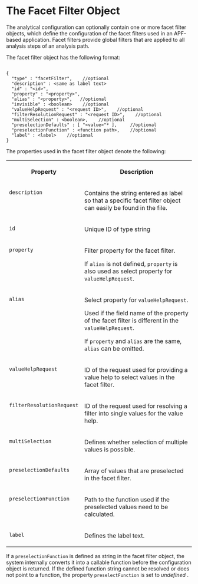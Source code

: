 <!-- loio2a43fbb03ace4b9386ee57b16a632858 -->

# The Facet Filter Object

The analytical configuration can optionally contain one or more facet filter objects, which define the configuration of the facet filters used in an APF-based application. Facet filters provide global filters that are applied to all analysis steps of an analysis path.

The facet filter object has the following format:

```

{
  "type" : "facetFilter",    //optional
  "description" : <same as label text>
  "id" : "<id>",
  "property" : "<property>",
  "alias" : "<property>",   //optional
  "invisible" : <boolean>    //optional
  "valueHelpRequest" : "<request ID>",    //optional
  "filterResolutionRequest" : "<request ID>",    //optional
  "multiSelection" : <boolean>,    //optional
  "preselectionDefaults" : [ "<value>"* ],     //optional
  "preselectionFunction" : <function path>,    //optional
  "label" : <label>    //optional
}

```

The properties used in the facet filter object denote the following:


<table>
<tr>
<th valign="top">

Property



</th>
<th valign="top">

Description



</th>
</tr>
<tr>
<td valign="top">

`description` 



</td>
<td valign="top">

Contains the string entered as label so that a specific facet filter object can easily be found in the file.



</td>
</tr>
<tr>
<td valign="top">

`id` 



</td>
<td valign="top">

Unique ID of type string



</td>
</tr>
<tr>
<td valign="top">

`property` 



</td>
<td valign="top">

Filter property for the facet filter.

If `alias` is not defined, `property` is also used as select property for `valueHelpRequest`.



</td>
</tr>
<tr>
<td valign="top">

`alias` 



</td>
<td valign="top">

Select property for `valueHelpRequest`.

Used if the field name of the property of the facet filter is different in the `valueHelpRequest`.

If `property` and `alias` are the same, `alias` can be omitted.



</td>
</tr>
<tr>
<td valign="top">

`valueHelpRequest` 



</td>
<td valign="top">

ID of the request used for providing a value help to select values in the facet filter.



</td>
</tr>
<tr>
<td valign="top">

`filterResolutionRequest` 



</td>
<td valign="top">

ID of the request used for resolving a filter into single values for the value help.



</td>
</tr>
<tr>
<td valign="top">

`multiSelection` 



</td>
<td valign="top">

Defines whether selection of multiple values is possible.



</td>
</tr>
<tr>
<td valign="top">

`preselectionDefaults` 



</td>
<td valign="top">

Array of values that are preselected in the facet filter.



</td>
</tr>
<tr>
<td valign="top">

`preselectionFunction` 



</td>
<td valign="top">

Path to the function used if the preselected values need to be calculated.



</td>
</tr>
<tr>
<td valign="top">

`label` 



</td>
<td valign="top">

Defines the label text.



</td>
</tr>
</table>

If a `preselectionFunction` is defined as string in the facet filter object, the system internally converts it into a callable function before the configuration object is returned. If the defined function string cannot be resolved or does not point to a function, the property `preselectFunction` is set to *undefined* .

